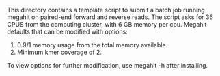 This directory contains a template script to submit a batch job running megahit on paired-end forward and reverse reads. 
The script asks for 36 CPUS from the computing cluster, with 6 GB memory per cpu. 
Megahit defaults that can be modified with options:

 1. 0.9/1 memory usage from the total memory available.
 2. Minimum kmer coverage of 2.
 
To view options for further modification, use megahit -h after installing. 
